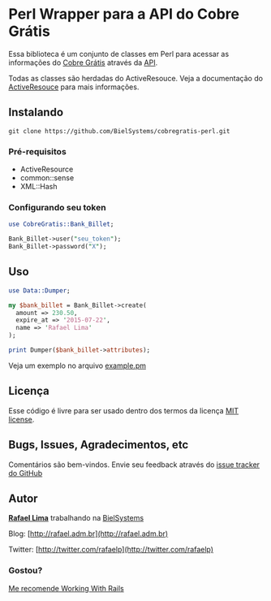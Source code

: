 # Perl Wrapper para a API do Cobre Grátis

Essa biblioteca é um conjunto de classes em Perl para acessar as informações do [Cobre Grátis](http://cobregratis.com.br) através da [API](https://github.com/BielSystems/cobregratis-api).

Todas as classes são herdadas do ActiveResouce. Veja a documentação do [ActiveResouce](http://search.cpan.org/~gugod/ActiveResource-0.01/lib/ActiveResource.pm) para mais informações.

## Instalando

    git clone https://github.com/BielSystems/cobregratis-perl.git

### Pré-requisitos

* ActiveResource
* common::sense
* XML::Hash

### Configurando seu token

```perl
use CobreGratis::Bank_Billet;

Bank_Billet->user("seu_token");
Bank_Billet->password("X");
```

## Uso

```perl
use Data::Dumper;

my $bank_billet = Bank_Billet->create(
  amount => 230.50,
  expire_at => '2015-07-22',
  name => 'Rafael Lima'
);

print Dumper($bank_billet->attributes);
```

Veja um exemplo no arquivo [example.pm](https://github.com/BielSystems/cobregratis-perl/blob/master/example.pm)

## Licença

Esse código é livre para ser usado dentro dos termos da licença [MIT license](http://www.opensource.org/licenses/mit-license.php).

## Bugs, Issues, Agradecimentos, etc

Comentários são bem-vindos. Envie seu feedback através do [issue tracker do GitHub](http://github.com/BielSystems/cobregratis-perl/issues)

## Autor

[**Rafael Lima**](http://github.com/rafaelp) trabalhando na [BielSystems](http://bielsystems.com.br)

Blog: [http://rafael.adm.br](http://rafael.adm.br)

Twitter: [http://twitter.com/rafaelp](http://twitter.com/rafaelp)

### Gostou?

[Me recomende Working With Rails](http://workingwithrails.com/recommendation/new/person/14248-rafael-lima)